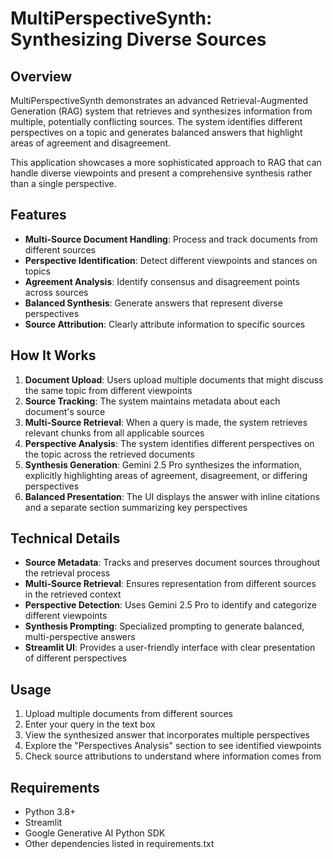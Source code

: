 # MultiPerspectiveSynth: Synthesizing Diverse Sources

## Overview

MultiPerspectiveSynth demonstrates an advanced Retrieval-Augmented Generation (RAG) system that retrieves and synthesizes information from multiple, potentially conflicting sources. The system identifies different perspectives on a topic and generates balanced answers that highlight areas of agreement and disagreement.

This application showcases a more sophisticated approach to RAG that can handle diverse viewpoints and present a comprehensive synthesis rather than a single perspective.

## Features

- **Multi-Source Document Handling**: Process and track documents from different sources
- **Perspective Identification**: Detect different viewpoints and stances on topics
- **Agreement Analysis**: Identify consensus and disagreement points across sources
- **Balanced Synthesis**: Generate answers that represent diverse perspectives
- **Source Attribution**: Clearly attribute information to specific sources

## How It Works

1. **Document Upload**: Users upload multiple documents that might discuss the same topic from different viewpoints
2. **Source Tracking**: The system maintains metadata about each document's source
3. **Multi-Source Retrieval**: When a query is made, the system retrieves relevant chunks from all applicable sources
4. **Perspective Analysis**: The system identifies different perspectives on the topic across the retrieved documents
5. **Synthesis Generation**: Gemini 2.5 Pro synthesizes the information, explicitly highlighting areas of agreement, disagreement, or differing perspectives
6. **Balanced Presentation**: The UI displays the answer with inline citations and a separate section summarizing key perspectives

## Technical Details

- **Source Metadata**: Tracks and preserves document sources throughout the retrieval process
- **Multi-Source Retrieval**: Ensures representation from different sources in the retrieved context
- **Perspective Detection**: Uses Gemini 2.5 Pro to identify and categorize different viewpoints
- **Synthesis Prompting**: Specialized prompting to generate balanced, multi-perspective answers
- **Streamlit UI**: Provides a user-friendly interface with clear presentation of different perspectives

## Usage

1. Upload multiple documents from different sources
2. Enter your query in the text box
3. View the synthesized answer that incorporates multiple perspectives
4. Explore the "Perspectives Analysis" section to see identified viewpoints
5. Check source attributions to understand where information comes from

## Requirements

- Python 3.8+
- Streamlit
- Google Generative AI Python SDK
- Other dependencies listed in requirements.txt
